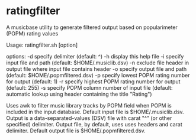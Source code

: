 # ratingfilter
A musicbase utility to generate filtered output based on popularimeter (POPM)
rating values

Usage: ratingfilter.sh [option]

options:
-d specify delimiter (default: ^)
-h display this help file
-i specify input file and path (default: $HOME/.musiclib.dsv)
-n exclude file header in output file where input file contains header
-o specify output file and path (default: $HOME/.popmfiltered.dsv)
-p specify lowest POPM rating number for output (default: 1)
-r specify highest POPM rating number for output (default: 255)
-s specify POPM column number of input file (default: automatic 
   lookup using header containing the title "Rating") 

Uses awk to filter music library tracks by POPM field when POPM is 
included in the input database. Default input file is $HOME/.musiclib.dsv.
Output is a data-separated-values (DSV) file with carat "^" (or other 
specified) delimiter. Output file, by default, uses uses headers and carat
delimiter. Default output file is $HOME/.popmfiltered.dsv.
